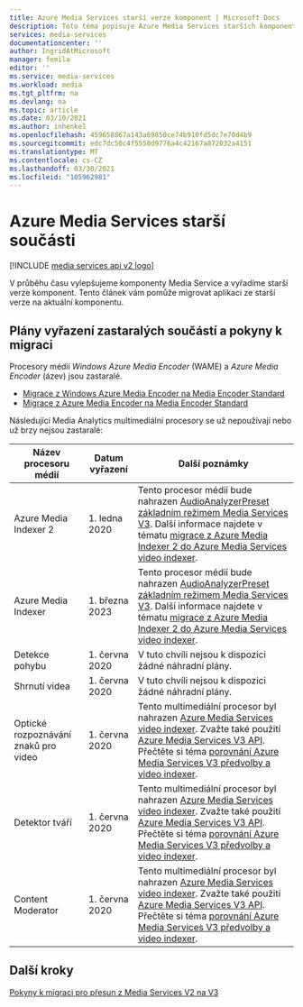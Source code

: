 ```yaml
---
title: Azure Media Services starší verze komponent | Microsoft Docs
description: Toto téma popisuje Azure Media Services starších komponent.
services: media-services
documentationcenter: ''
author: IngridAtMicrosoft
manager: femila
editor: ''
ms.service: media-services
ms.workload: media
ms.tgt_pltfrm: na
ms.devlang: na
ms.topic: article
ms.date: 03/10/2021
ms.author: inhenkel
ms.openlocfilehash: 459658867a143a69850ce74b910fd5dc7e70d4b9
ms.sourcegitcommit: edc7dc50c4f5550d9776a4c42167a872032a4151
ms.translationtype: MT
ms.contentlocale: cs-CZ
ms.lasthandoff: 03/30/2021
ms.locfileid: "105962981"
---
```

# <a name="azure-media-services-legacy-components"></a>Azure Media Services starší součásti

[!INCLUDE [media services api v2 logo](./includes/v2-hr.md)]

V průběhu času vylepšujeme komponenty Media Service a vyřadíme starší verze komponent. Tento článek vám pomůže migrovat aplikaci ze starší verze na aktuální komponentu.
 
## <a name="retirement-plans-of-legacy-components-and-migration-guidance"></a>Plány vyřazení zastaralých součástí a pokyny k migraci

Procesory médií *Windows Azure Media Encoder* (WAME) a *Azure Media Encoder* (ázev) jsou zastaralé.

* [Migrace z Windows Azure Media Encoder na Media Encoder Standard](migrate-windows-azure-media-encoder.md)
* [Migrace z Azure Media Encoder na Media Encoder Standard](migrate-azure-media-encoder.md)

Následující Media Analytics multimediální procesory se už nepoužívají nebo už brzy nejsou zastaralé:

  
 
| **Název procesoru médií** | **Datum vyřazení** | **Další poznámky** |
| --- | --- | ---|
| Azure Media Indexer 2 | 1. ledna 2020 | Tento procesor médií bude nahrazen [AudioAnalyzerPreset základním režimem Media Services V3](../latest/analyze-video-audio-files-concept.md). Další informace najdete v tématu [migrace z Azure Media Indexer 2 do Azure Media Services video indexer](migrate-indexer-v1-v2.md). |
| Azure Media Indexer | 1. března 2023 | Tento procesor médií bude nahrazen [AudioAnalyzerPreset základním režimem Media Services V3](../latest/analyze-video-audio-files-concept.md). Další informace najdete v tématu [migrace z Azure Media Indexer 2 do Azure Media Services video indexer](migrate-indexer-v1-v2.md). |
| Detekce pohybu | 1. června 2020|V tuto chvíli nejsou k dispozici žádné náhradní plány. |
| Shrnutí videa |1. června 2020|V tuto chvíli nejsou k dispozici žádné náhradní plány.|
| Optické rozpoznávání znaků pro video | 1. června 2020 |Tento multimediální procesor byl nahrazen [Azure Media Services video indexer](../video-indexer/index.yml). Zvažte také použití [Azure Media Services V3 API](../latest/analyze-video-audio-files-concept.md). <br/>Přečtěte si téma [porovnání Azure Media Services V3 předvolby a video indexer](../video-indexer/compare-video-indexer-with-media-services-presets.md). |
| Detektor tváří | 1. června 2020 | Tento multimediální procesor byl nahrazen [Azure Media Services video indexer](../video-indexer/index.yml). Zvažte také použití [Azure Media Services V3 API](../latest/analyze-video-audio-files-concept.md). <br/>Přečtěte si téma [porovnání Azure Media Services V3 předvolby a video indexer](../video-indexer/compare-video-indexer-with-media-services-presets.md). |
| Content Moderator | 1. června 2020 |Tento multimediální procesor byl nahrazen [Azure Media Services video indexer](../video-indexer/index.yml). Zvažte také použití [Azure Media Services V3 API](../latest/analyze-video-audio-files-concept.md). <br/>Přečtěte si téma [porovnání Azure Media Services V3 předvolby a video indexer](../video-indexer/compare-video-indexer-with-media-services-presets.md). |

## <a name="next-steps"></a>Další kroky

[Pokyny k migraci pro přesun z Media Services V2 na V3](../latest/migrate-v-2-v-3-migration-introduction.md)
